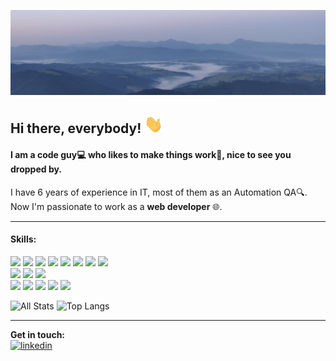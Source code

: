 [![](https://raw.githubusercontent.com/bondarukoleh/bondarukoleh/master/assets/banner.PNG "Carpathian Mountains")](https://goo.gl/maps/BXaZnFP4c2imwGcd7)

## Hi there, everybody! <img src="https://raw.githubusercontent.com/bondarukoleh/bondarukoleh/master/assets/wave.gif" width="30px">
#### I am a code guy:computer: who likes to make things work:hammer:, nice to see you dropped by.

I have 6 years of experience in IT, most of them as an Automation QA:mag:. \
Now I'm passionate to work as a **web developer** :globe_with_meridians:.

---
#### Skills:
[![](https://img.shields.io/badge/JavaScript-informational?style=flat&logo=javascript&logoColor=white&color=0047ab)](https://developer.mozilla.org/en-US/docs/Web/JavaScript)
[![](https://img.shields.io/badge/Node.js-informational?style=flat&logo=node.js&logoColor=white&color=0047ab)](https://nodejs.org/en/) 
[![](https://img.shields.io/badge/TypeScript-informational?style=flat&logo=typescript&logoColor=white&color=0047ab)](https://www.typescriptlang.org/)
[![](https://img.shields.io/badge/React-informational?style=flat&logo=react&logoColor=white&color=0047ab)](https://reactjs.org/) 
[![](https://img.shields.io/badge/Redux-informational?style=flat&logo=redux&logoColor=white&color=0047ab)](https://redux.js.org/)
[![](https://img.shields.io/badge/HTML-informational?style=flat&logo=html5&logoColor=white&color=0047ab)](https://dev.w3.org/html5/spec-LC/)
[![](https://img.shields.io/badge/CSS-informational?style=flat&logo=CSS3&logoColor=white&color=0047ab)](https://www.w3.org/Style/CSS/)
[![](https://img.shields.io/badge/SASS-informational?style=flat&logo=SASS&logoColor=white&color=0047ab)](https://sass-lang.com/) \
[![](https://img.shields.io/badge/Mocha-informational?style=flat&logo=Mocha&logoColor=white&color=88ace0)](https://mochajs.org/)
[![](https://img.shields.io/badge/Jest-informational?style=flat&logo=Jest&logoColor=white&color=88ace0)](https://jestjs.io/)
[![](https://img.shields.io/badge/Jasmine-informational?style=flat&logo=Jasmine&logoColor=white&color=88ace0)](https://jasmine.github.io/) \
[![](https://img.shields.io/badge/Git-informational?style=flat&logo=Git&logoColor=white&color=5dadec)](https://git-scm.com/)
[![](https://img.shields.io/badge/Docker-informational?style=flat&logo=docker&logoColor=white&color=5dadec)](https://www.docker.com/)
[![](https://img.shields.io/badge/MySQL-informational?style=flat&logo=MySQL&logoColor=white&color=5dadec)](https://www.mysql.com/)
[![](https://img.shields.io/badge/Windows-informational?style=flat&logo=Windows&logoColor=white&color=5dadec)](https://docs.microsoft.com/en-us/windows/)
[![](https://img.shields.io/badge/Linux-informational?style=flat&logo=Linux&logoColor=white&color=5dadec)](https://www.kernel.org/doc/html/latest/)

![All Stats](https://github-readme-stats-axpwmfcg3.vercel.app/api?username=bondarukoleh&show_icons=true&include_all_commits=true&count_private=true&hide=contribs&theme=cobalt&layout=compact)
![Top Langs](https://github-readme-stats-axpwmfcg3.vercel.app/api/top-langs/?username=bondarukoleh&layout=compact&theme=cobalt&hide=TSQL)

---
**Get in touch:** \
[<img src='https://cdn.jsdelivr.net/npm/simple-icons@3.0.1/icons/linkedin.svg' alt='linkedin' height='40'>](https://www.linkedin.com/in/oleh-bondaruk-26b996ab/)

